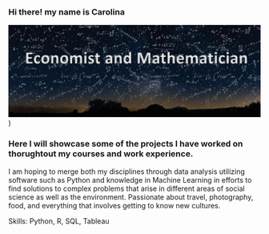 
### Hi there! my name is Carolina
![I am an Economist and Mathematician](https://github.com/carobock/carobock/blob/main/Banner.PNG))


### Here I will showcase some of the projects I have worked on thorughtout my courses and work experience.

I am hoping to merge both my disciplines through data analysis utilizing software such as Python and knowledge in Machine Learning in efforts to find solutions to complex problems that arise in different areas of social science as well as the environment.
 Passionate about travel, photography, food, and everything that involves getting to know new cultures.

Skills: Python, R, SQL, Tableau






<!--
**carobock/carobock** is a ✨ _special_ ✨ repository because its `README.md` (this file) appears on your GitHub profile.
